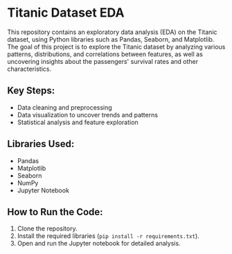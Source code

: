 # Titanic Dataset EDA

This repository contains an exploratory data analysis (EDA) on the Titanic dataset, using Python libraries such as Pandas, Seaborn, and Matplotlib. The goal of this project is to explore the Titanic dataset by analyzing various patterns, distributions, and correlations between features, as well as uncovering insights about the passengers' survival rates and other characteristics.

## Key Steps:
- Data cleaning and preprocessing
- Data visualization to uncover trends and patterns
- Statistical analysis and feature exploration

## Libraries Used:
- Pandas
- Matplotlib
- Seaborn
- NumPy
- Jupyter Notebook

## How to Run the Code:
1. Clone the repository.
2. Install the required libraries (`pip install -r requirements.txt`).
3. Open and run the Jupyter notebook for detailed analysis.
